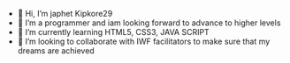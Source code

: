 - 👋 Hi, I’m japhet Kipkore29
- 👀 I’m a programmer and iam looking forward to advance to higher levels 
- 🌱 I’m currently learning HTML5, CSS3, JAVA SCRIPT
- 💞️ I’m looking to collaborate with IWF facilitators to make sure that my dreams are achieved 
  

<!---
Kipkore29/Kipkore29 is a ✨ special ✨ repository because its `README.md` (this file) appears on your GitHub profile.
You can click the Preview link to take a look at your changes.
--->
